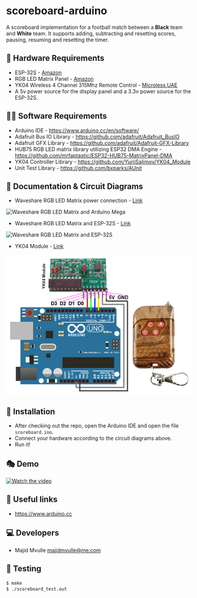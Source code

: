 # scoreboard-arduino

A scoreboard implementation for a football match between a **Black** team and **White** team. It supports adding, subtracting and resetting scores, pausing, resuming and resetting the timer.


## 🧰 Hardware Requirements

* ESP-32S - [Amazon](https://amzn.eu/d/89fk7Xl)
* RGB LED Matrix Panel - [Amazon](https://amzn.eu/d/gCOoe4x)
* YK04 Wireless 4 Channel 315Mhz Remote Control - [Microless UAE](https://uae.microless.com/product/generic-wireless-4-channel-315mhz-remote-control-kits-receiver-module-for-arduino-4-channel-315mhz/)
* A 5v power source for the display panel and a 3.3v power source for the ESP-32S.

## 🧑‍💻 Software Requirements
* Arduino IDE - https://www.arduino.cc/en/software/
* Adafruit Bus IO Library - https://github.com/adafruit/Adafruit_BusIO
* Adafruit GFX Library - https://github.com/adafruit/Adafruit-GFX-Library
* HUB75 RGB LED matrix library utilizing ESP32 DMA Engine - https://github.com/mrfaptastic/ESP32-HUB75-MatrixPanel-DMA
* YK04 Controller Library - https://github.com/YuriiSalimov/YK04_Module
* Unit Test Library - https://github.com/bxparks/AUnit


## 📄 Documentation & Circuit Diagrams
- Waveshare RGB LED Matrix power connection - [Link](https://learn.adafruit.com/32x16-32x32-rgb-led-matrix/powering)

<img alt="Waveshare RGB LED Matrix and Arduino Mega" src="https://cdn-learn.adafruit.com/assets/assets/000/002/941/original/led_matrix_power-cable.jpg"/>

- Waveshare RGB LED Matrix and ESP-32S - [Link](https://www.waveshare.com/wiki/RGB-Matrix-P3-64x64#Hardware_Connection_2)

<img alt="Waveshare RGB LED Matrix and ESP-32S" src="https://www.waveshare.com/w/upload/5/54/RGB-Matrix-P4-64x32_ESP32.jpg"/>


- YK04 Module - [Link](https://github.com/YuriiSalimov/YK04_Module)

<img alt="YK04 Module" src="https://github.com/YuriiSalimov/YK04_Module/blob/master/CircuitDiagram.png"/>



## 🔧 Installation
- After checking out the repo, open the Arduino IDE and open the file `scoreboard.ino`.
- Connect your hardware according to the circuit diagrams above.
- Run it!


## 🎭 Demo


[![Watch the video](demo.png)](https://www.youtube.com/shorts/wUx_zdTx2Pw)


## 🔗 Useful links

- https://www.arduino.cc


## 💻 Developers

- Majid Mvulle <majidmvulle@me.com>


## 🧪 Testing <a name="testing"></a>

```shell
$ make
$ ./scoreboard_test.out
```
